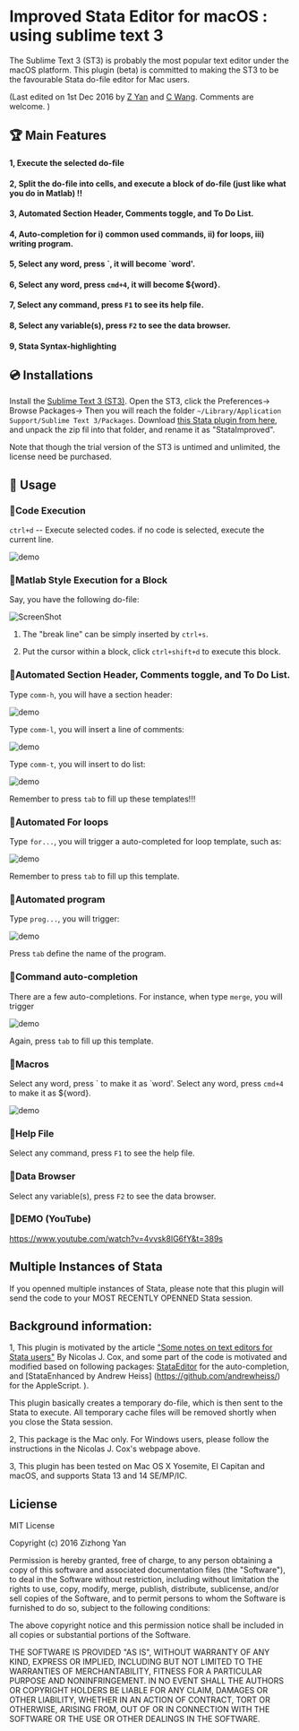 # Improved Stata Editor for macOS : using sublime text 3

The Sublime Text 3 (ST3) is probably the most popular text editor under the macOS platform. This plugin (beta) is committed to making the ST3 to be the favourable Stata do-file editor for Mac users.  

(Last edited on 1st Dec 2016 by [Z Yan](mailto:helloyzz@gmail.com) and [C Wang](mailto:flora7819@gmail.com). Comments are welcome. )

## 🏆 Main Features
#### 1, Execute the selected do-file 
#### 2, Split the do-file into cells, and execute a block of do-file (just like what you do in Matlab) !!
#### 3, Automated Section Header, Comments toggle, and To Do List.
#### 4, Auto-completion for i) common used commands, ii) for loops, iii) writing program.
#### 5, Select any **word**, press \`, it will become **\`word'**. 
#### 6, Select any **word**, press `cmd+4`, it will become **${word}**. 
#### 7, Select any command, press `F1` to see its help file. 
#### 8, Select any variable(s), press `F2` to see the data browser. 
#### 9, Stata Syntax-highlighting  

## 💿 Installations 

Install the [Sublime Text 3 (ST3)](https://www.sublimetext.com/3). Open the ST3, click the Preferences-> Browse Packages-> Then you will reach the folder `~/Library/Application Support/Sublime Text 3/Packages`. Download [this Stata plugin from here](https://github.com/zizhongyan/StataImproved/archive/master.zip), and unpack the zip fil into that folder, and rename it as "StataImproved". 

Note that though the trial version of the ST3 is untimed and unlimited, the license need be purchased. 

## 🎷 Usage 
### 🎷Code Execution
`ctrl+d` -- Execute selected codes. if no code is selected, execute the current line. 

![demo](/pictures/tu1.gif)
### 🎷Matlab Style Execution for a Block
Say, you have the following do-file:
 
![ScreenShot](/pictures/tu2.png)

1) The "break line" can be simply inserted by `ctrl+s`.

2) Put the cursor within a block, click  `ctrl+shift+d` to execute this block.

### 🎷Automated Section Header, Comments toggle, and To Do List.
Type `comm-h`, you will have a section header:

![demo](/pictures/tu4.gif)

Type `comm-l`, you will insert a line of comments:

![demo](/pictures/tu3.gif)

Type `comm-t`, you will insert to do list:

![demo](/pictures/tu5.gif)


Remember to press `tab` to fill up these templates!!!

### 🎷Automated For loops
Type `for...`, you will trigger a auto-completed for loop template, such as:

![demo](/pictures/tu6.gif)

Remember to press `tab` to fill up this template.

### 🎷Automated program
Type `prog...`, you will trigger:

![demo](/pictures/tu7.gif)

Press `tab` define the name of the program.




### 🎷Command auto-completion
There are a few auto-completions. For instance, when type `merge`, you will trigger

![demo](/pictures/tu8.gif)

Again, press `tab` to fill up this template.

### 🎷Macros
Select any word, press \` to make it as \`word'. 
Select any word, press `cmd+4` to make it as ${word}. 

![demo](/pictures/tu9.gif)

### 🎷Help File 
 Select any command, press `F1` to see the help file. 

### 🎷Data Browser
Select any variable(s), press `F2` to see the data browser.

### 🎷DEMO (YouTube)
https://www.youtube.com/watch?v=4vvsk8lG6fY&t=389s

## Multiple Instances of Stata
If you openned multiple instances of Stata, please note that this plugin will send the code to your MOST RECENTLY OPENNED Stata session. 


 
 
## Background information:
1, This plugin is motivated by the article ["Some notes on text editors for Stata users"](http://fmwww.bc.edu/repec/bocode/t/textEditors.html#vim) By Nicolas J. Cox, and some part of the code is motivated and modified based on following packages: [StataEditor](https://github.com/mattiasnordin/) for the auto-completion, and [StataEnhanced by Andrew Heiss] (https://github.com/andrewheiss/) for the AppleScript.
).

This plugin basically creates a temporary do-file, which is then sent to the Stata to execute. All temporary cache files will be removed shortly when you close the Stata session.


2, This package is the Mac only. For Windows users, please follow the instructions in the Nicolas J. Cox's webpage above.
 
        
3, This plugin has been tested on Mac OS X Yosemite, El Capitan and macOS, and supports Stata 13 and 14 SE/MP/IC.
 
## Liciense
MIT License

Copyright (c) 2016 Zizhong Yan

Permission is hereby granted, free of charge, to any person obtaining a copy
of this software and associated documentation files (the "Software"), to deal
in the Software without restriction, including without limitation the rights
to use, copy, modify, merge, publish, distribute, sublicense, and/or sell
copies of the Software, and to permit persons to whom the Software is
furnished to do so, subject to the following conditions:

The above copyright notice and this permission notice shall be included in all
copies or substantial portions of the Software.

THE SOFTWARE IS PROVIDED "AS IS", WITHOUT WARRANTY OF ANY KIND, EXPRESS OR
IMPLIED, INCLUDING BUT NOT LIMITED TO THE WARRANTIES OF MERCHANTABILITY,
FITNESS FOR A PARTICULAR PURPOSE AND NONINFRINGEMENT. IN NO EVENT SHALL THE
AUTHORS OR COPYRIGHT HOLDERS BE LIABLE FOR ANY CLAIM, DAMAGES OR OTHER
LIABILITY, WHETHER IN AN ACTION OF CONTRACT, TORT OR OTHERWISE, ARISING FROM,
OUT OF OR IN CONNECTION WITH THE SOFTWARE OR THE USE OR OTHER DEALINGS IN THE
SOFTWARE.
